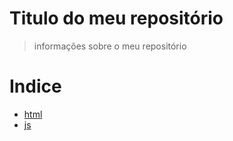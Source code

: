 # Titulo do meu repositório

> informações sobre o meu repositório

# Indice

* [html](https://github.com/dominicTorresmo/Meu-repositorio/blob/main/index.html)
* [js](https://github.com/dominicTorresmo/Meu-repositorio/blob/main/app.js)
